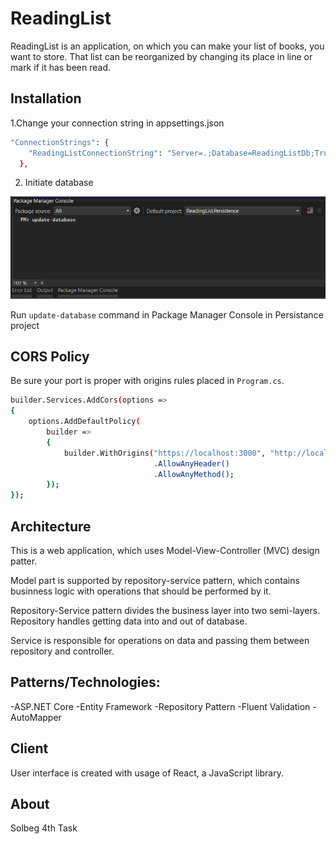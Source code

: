 # ReadingList

ReadingList is an application, on which you can make your list of books, you want to store.
That list can be reorganized by changing its place in line or mark if it has been read.

## Installation

1.Change your connection string in appsettings.json

```bash
"ConnectionStrings": {
    "ReadingListConnectionString": "Server=.;Database=ReadingListDb;Trusted_Connection=True;TrustServerCertificate=True;"
  },
```

2. Initiate database

![update-database](update-database.png)

Run `update-database` command in Package Manager Console in Persistance project

## CORS Policy

Be sure your port is proper with origins rules placed in `Program.cs`.

```bash
builder.Services.AddCors(options =>
{
    options.AddDefaultPolicy(
        builder =>
        {
            builder.WithOrigins("https://localhost:3000", "http://localhost:3000")
                                .AllowAnyHeader()
                                .AllowAnyMethod();
        });
});
```

## Architecture

This is a web application, which uses Model-View-Controller (MVC) design patter.

Model part is supported by repository-service pattern, which contains businness logic with operations that should be performed by it.

Repository-Service pattern divides the business layer into two semi-layers. Repository handles getting data into and out of database.

Service is responsible for operations on data and passing them between repository and controller.

## Patterns/Technologies:

-ASP.NET Core
-Entity Framework
-Repository Pattern
-Fluent Validation
-AutoMapper

## Client

User interface is created with usage of React, a JavaScript library.

## About

Solbeg 4th Task
